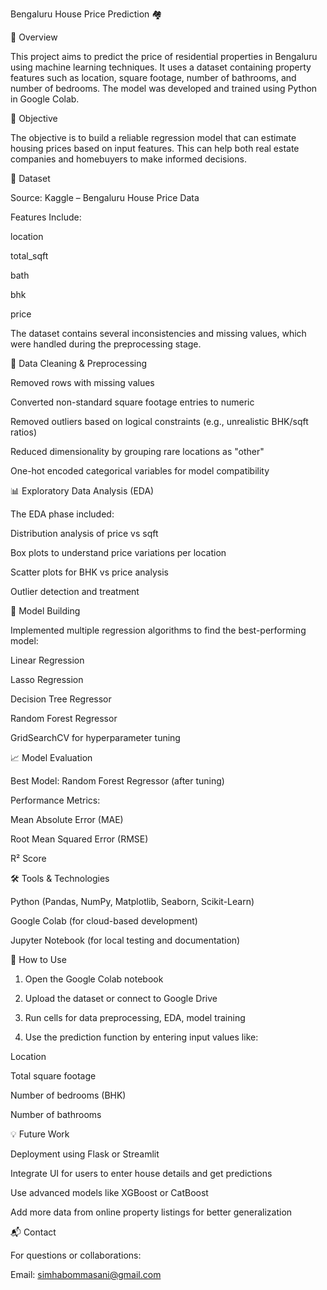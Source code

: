 
Bengaluru House Price Prediction 🏘️

📌 Overview

This project aims to predict the price of residential properties in Bengaluru using machine learning techniques. It uses a dataset containing property features such as location, square footage, number of bathrooms, and number of bedrooms. The model was developed and trained using Python in Google Colab.

🎯 Objective

The objective is to build a reliable regression model that can estimate housing prices based on input features. This can help both real estate companies and homebuyers to make informed decisions.

📁 Dataset

Source: Kaggle – Bengaluru House Price Data

Features Include:

location

total_sqft

bath

bhk

price



The dataset contains several inconsistencies and missing values, which were handled during the preprocessing stage.


🧹 Data Cleaning & Preprocessing

Removed rows with missing values

Converted non-standard square footage entries to numeric

Removed outliers based on logical constraints (e.g., unrealistic BHK/sqft ratios)

Reduced dimensionality by grouping rare locations as "other"

One-hot encoded categorical variables for model compatibility

📊 Exploratory Data Analysis (EDA)

The EDA phase included:

Distribution analysis of price vs sqft

Box plots to understand price variations per location

Scatter plots for BHK vs price analysis

Outlier detection and treatment

🧠 Model Building

Implemented multiple regression algorithms to find the best-performing model:

Linear Regression

Lasso Regression

Decision Tree Regressor

Random Forest Regressor

GridSearchCV for hyperparameter tuning

📈 Model Evaluation

Best Model: Random Forest Regressor (after tuning)

Performance Metrics:

Mean Absolute Error (MAE)

Root Mean Squared Error (RMSE)

R² Score

🛠 Tools & Technologies

Python (Pandas, NumPy, Matplotlib, Seaborn, Scikit-Learn)

Google Colab (for cloud-based development)

Jupyter Notebook (for local testing and documentation)

📍 How to Use

1. Open the Google Colab notebook


2. Upload the dataset or connect to Google Drive


3. Run cells for data preprocessing, EDA, model training


4. Use the prediction function by entering input values like:

Location

Total square footage

Number of bedrooms (BHK)

Number of bathrooms

💡 Future Work

Deployment using Flask or Streamlit

Integrate UI for users to enter house details and get predictions

Use advanced models like XGBoost or CatBoost

Add more data from online property listings for better generalization

📬 Contact

For questions or collaborations:

Email: simhabommasani@gmail.com


